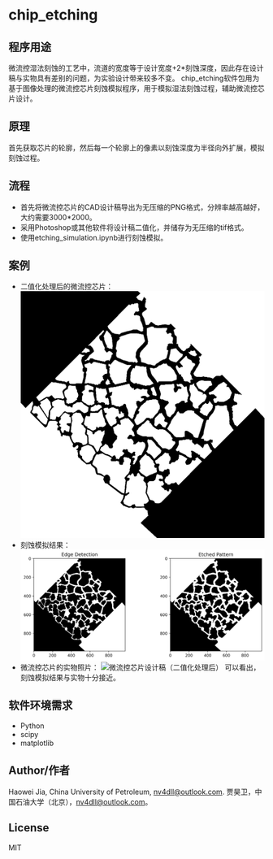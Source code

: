 # chip_etching

## 程序用途
微流控湿法刻蚀的工艺中，流道的宽度等于设计宽度+2*刻蚀深度，因此存在设计稿与实物具有差别的问题，为实验设计带来较多不变。
chip_etching软件包用为基于图像处理的微流控芯片刻蚀模拟程序，用于模拟湿法刻蚀过程，辅助微流控芯片设计。

## 原理
首先获取芯片的轮廓，然后每一个轮廓上的像素以刻蚀深度为半径向外扩展，模拟刻蚀过程。

## 流程
- 首先将微流控芯片的CAD设计稿导出为无压缩的PNG格式，分辨率越高越好，大约需要3000*2000。
- 采用Photoshop或其他软件将设计稿二值化，并储存为无压缩的tif格式。
- 使用etching_simulation.ipynb进行刻蚀模拟。

## 案例
- 二值化处理后的微流控芯片：
![微流控芯片设计稿（二值化处理后）](https://github.com/nv4dll-git/chip_etching/blob/main/data/model.tif)
- 刻蚀模拟结果：
![微流控芯片设计稿（二值化处理后）](https://github.com/nv4dll-git/chip_etching/blob/main/data/output.png)
- 微流控芯片的实物照片：
![微流控芯片设计稿（二值化处理后）](https://github.com/nv4dll-git/chip_etching/blob/main/data/real.png)
可以看出，刻蚀模拟结果与实物十分接近。

## 软件环境需求
- Python
- scipy
- matplotlib

## Author/作者
Haowei Jia, China University of Petroleum, nv4dll@outlook.com.
贾昊卫，中国石油大学（北京），nv4dll@outlook.com。
## License 
MIT
